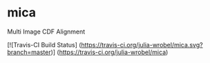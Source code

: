 # mica
Multi Image CDF Alignment


[![Travis-CI Build Status] (https://travis-ci.org/julia-wrobel/mica.svg?branch=master)] (https://travis-ci.org/julia-wrobel/mica)
